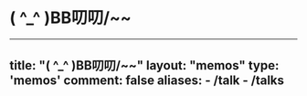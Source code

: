 # ( ^_^ )BB叨叨/~~

---
title: "( ^_^ )BB叨叨/~~"
layout: "memos"
type: 'memos'
comment: false
aliases:
    - /talk
    - /talks
---

